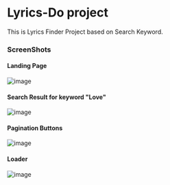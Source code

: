 # Lyrics-Do project
This is Lyrics Finder Project based on Search Keyword.

### ScreenShots

#### Landing Page
![image](https://user-images.githubusercontent.com/44355278/120528815-7dd02c80-c3f9-11eb-99d7-78e192617f23.png)

#### Search Result for keyword "Love"
![image](https://user-images.githubusercontent.com/44355278/120529082-bc65e700-c3f9-11eb-82d8-f62dce17553c.png)

#### Pagination Buttons
![image](https://user-images.githubusercontent.com/44355278/120529279-f46d2a00-c3f9-11eb-9b01-759a9f7a0bbd.png)

#### Loader
![image](https://user-images.githubusercontent.com/44355278/120529157-d0114d80-c3f9-11eb-98d5-b306a241fa5a.png)

